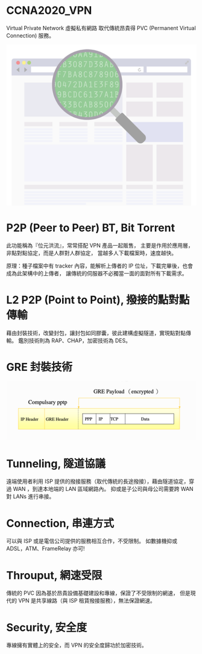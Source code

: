 # CCNA2020_VPN
Virtual Private Network 虛擬私有網路
取代傳統昂貴得 PVC (Permanent Virtual Connection) 服務。

![vpn](https://raw.githubusercontent.com/QueenieCplusplus/CCNA2020_VPN/master/vpn.png)

# P2P (Peer to Peer) BT, Bit Torrent

此功能稱為『位元洪流』，常常搭配 VPN 產品一起販售，
主要是作用於應用層，非點對點協定，而是人群對人群協定，
當越多人下載檔案時，速度越快。

原理：種子檔案中有 tracker 內容，能解析上傳者的 IP 位址，下載完畢後，也會成為此架構中的上傳者，
讓傳統的伺服器不必獨當一面的面對所有下載需求。


# L2 P2P (Point to Point), 撥接的點對點傳輸

藉由封裝技術，改變封包，讓封包如同膠囊，彼此建構虛擬隧道，實現點對點傳輸。
鑑別技術則為 RAP、CHAP，加密技術為 DES。


# GRE 封裝技術

![gre](https://raw.githubusercontent.com/QueenieCplusplus/CCNA2020_VPN/master/GRE%20Frame.png)


# Tunneling, 隧道協議

遠端使用者利用 ISP 提供的撥接服務（取代傳統的長途撥接），藉由隧道協定，穿過 WAN ，到達本地端的 LAN 區域網路內。
抑或是子公司與母公司需要跨 WAN 對 LANs 進行串接。

# Connection, 串連方式

可以與 ISP 或是電信公司提供的服務相互合作，不受限制。
如數據機抑或 ADSL，ATM、FrameRelay 亦可! 

# Throuput, 網速受限

傳統的 PVC 因為基於昂貴設備基礎建設和專線，保證了不受限制的網速，
但是現代的 VPN 是共享線路（與 ISP 租賃撥接服務），無法保證網速。

# Security, 安全度

專線擁有實體上的安全，而 VPN 的安全度歸功於加密技術。





